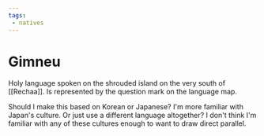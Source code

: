 ```yaml
---
tags:
 - natives
---
```

# Gimneu
Holy language spoken on the shrouded island on the very south of [[Rechaa]]. Is represented by the question mark on the language map.

Should I make this based on Korean or Japanese? I'm more familiar with Japan's culture. Or just use a different language altogether? I don't think I'm familiar with any of these cultures enough to want to draw direct parallel. 